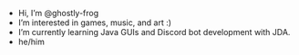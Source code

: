 - Hi, I’m @ghostly-frog
- I’m interested in games, music, and art :)
- I’m currently learning Java GUIs and Discord bot development with JDA.
- he/him

<!---
ghostly-frog/ghostly-frog is a ✨ special ✨ repository because its `README.md` (this file) appears on your GitHub profile.
You can click the Preview link to take a look at your changes.
--->
